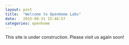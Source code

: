```yaml
---
layout: post
title:  "Welcome to OpenHome Labs"
date:   2015-08-31 15:46:57
categories: openhome 
---
```


This site is under construction. Please visit us again soon!


